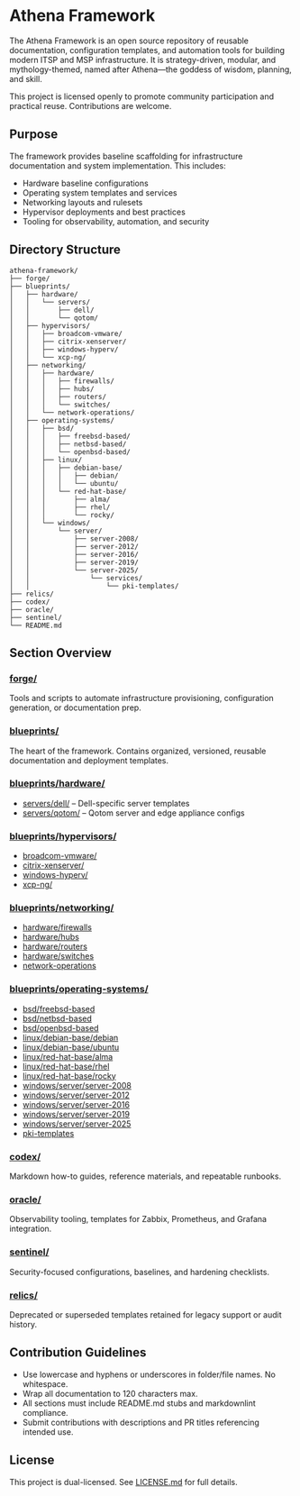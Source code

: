 # Athena Framework

The Athena Framework is an open source repository of reusable documentation, configuration templates, and automation tools for building modern ITSP and MSP infrastructure. It is strategy-driven, modular, and mythology-themed, named after Athena—the goddess of wisdom, planning, and skill.

This project is licensed openly to promote community participation and practical reuse. Contributions are welcome.

## Purpose

The framework provides baseline scaffolding for infrastructure documentation and system implementation. This includes:

- Hardware baseline configurations
- Operating system templates and services
- Networking layouts and rulesets
- Hypervisor deployments and best practices
- Tooling for observability, automation, and security

## Directory Structure

```text
athena-framework/
├── forge/
├── blueprints/
│   ├── hardware/
│   │   └── servers/
│   │       ├── dell/
│   │       └── qotom/
│   ├── hypervisors/
│   │   ├── broadcom-vmware/
│   │   ├── citrix-xenserver/
│   │   ├── windows-hyperv/
│   │   └── xcp-ng/
│   ├── networking/
│   │   ├── hardware/
│   │   │   ├── firewalls/
│   │   │   ├── hubs/
│   │   │   ├── routers/
│   │   │   └── switches/
│   │   └── network-operations/
│   ├── operating-systems/
│   │   ├── bsd/
│   │   │   ├── freebsd-based/
│   │   │   ├── netbsd-based/
│   │   │   └── openbsd-based/
│   │   ├── linux/
│   │   │   ├── debian-base/
│   │   │   │   ├── debian/
│   │   │   │   └── ubuntu/
│   │   │   └── red-hat-base/
│   │   │       ├── alma/
│   │   │       ├── rhel/
│   │   │       └── rocky/
│   │   └── windows/
│   │       └── server/
│   │           ├── server-2008/
│   │           ├── server-2012/
│   │           ├── server-2016/
│   │           ├── server-2019/
│   │           └── server-2025/
│   │               └── services/
│   │                   └── pki-templates/
├── relics/
├── codex/
├── oracle/
├── sentinel/
└── README.md
```

## Section Overview

### [forge/](./forge)

Tools and scripts to automate infrastructure provisioning, configuration generation, or documentation prep.

### [blueprints/](./blueprints)

The heart of the framework. Contains organized, versioned, reusable documentation and deployment templates.

### [blueprints/hardware/](./blueprints/hardware)

- [servers/dell/](./blueprints/hardware/servers/dell) – Dell-specific server templates
- [servers/qotom/](./blueprints/hardware/servers/qotom) – Qotom server and edge appliance configs

### [blueprints/hypervisors/](./blueprints/hypervisors)

- [broadcom-vmware/](./blueprints/hypervisors/broadcom-vmware)
- [citrix-xenserver/](./blueprints/hypervisors/citrix-xenserver)
- [windows-hyperv/](./blueprints/hypervisors/windows-hyperv)
- [xcp-ng/](./blueprints/hypervisors/xcp-ng)

### [blueprints/networking/](./blueprints/networking)

- [hardware/firewalls](./blueprints/networking/hardware/firewalls)
- [hardware/hubs](./blueprints/networking/hardware/hubs)
- [hardware/routers](./blueprints/networking/hardware/routers)
- [hardware/switches](./blueprints/networking/hardware/switches)
- [network-operations](./blueprints/networking/network-operations)

### [blueprints/operating-systems/](./blueprints/operating-systems)

- [bsd/freebsd-based](./blueprints/operating-systems/bsd/freebsd-based)
- [bsd/netbsd-based](./blueprints/operating-systems/bsd/netbsd-based)
- [bsd/openbsd-based](./blueprints/operating-systems/bsd/openbsd-based)
- [linux/debian-base/debian](./blueprints/operating-systems/linux/debian-base/debian)
- [linux/debian-base/ubuntu](./blueprints/operating-systems/linux/debian-base/ubuntu)
- [linux/red-hat-base/alma](./blueprints/operating-systems/linux/red-hat-base/alma)
- [linux/red-hat-base/rhel](./blueprints/operating-systems/linux/red-hat-base/rhel)
- [linux/red-hat-base/rocky](./blueprints/operating-systems/linux/red-hat-base/rocky)
- [windows/server/server-2008](./blueprints/operating-systems/windows/server/server-2008)
- [windows/server/server-2012](./blueprints/operating-systems/windows/server/server-2012)
- [windows/server/server-2016](./blueprints/operating-systems/windows/server/server-2016)
- [windows/server/server-2019](./blueprints/operating-systems/windows/server/server-2019)
- [windows/server/server-2025](./blueprints/operating-systems/windows/server/server-2025)
- [pki-templates](./blueprints/operating-systems/windows/server/server-2025/services/pki-templates)

### [codex/](./codex)

Markdown how-to guides, reference materials, and repeatable runbooks.

### [oracle/](./oracle)

Observability tooling, templates for Zabbix, Prometheus, and Grafana integration.

### [sentinel/](./sentinel)

Security-focused configurations, baselines, and hardening checklists.

### [relics/](./relics)

Deprecated or superseded templates retained for legacy support or audit history.

## Contribution Guidelines

- Use lowercase and hyphens or underscores in folder/file names. No whitespace.
- Wrap all documentation to 120 characters max.
- All sections must include README.md stubs and markdownlint compliance.
- Submit contributions with descriptions and PR titles referencing intended use.

## License

This project is dual-licensed. See [LICENSE.md](LICENSE.md) for full details.
